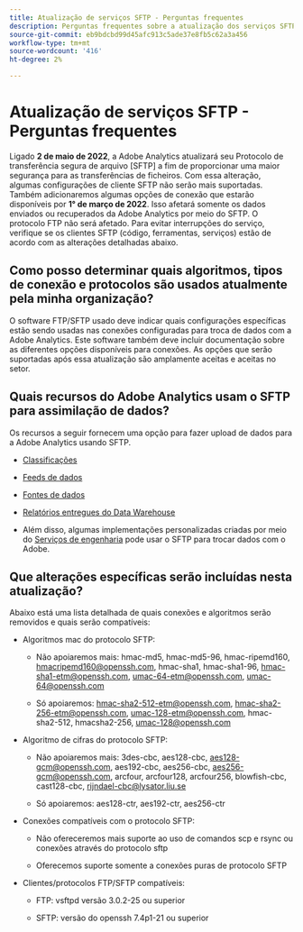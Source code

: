 ```yaml
---
title: Atualização de serviços SFTP - Perguntas frequentes
description: Perguntas frequentes sobre a atualização dos serviços SFTP planejada para maio de 2022.
source-git-commit: eb9bdcbd99d45afc913c5ade37e8fb5c62a3a456
workflow-type: tm+mt
source-wordcount: '416'
ht-degree: 2%

---
```



# Atualização de serviços SFTP - Perguntas frequentes

Ligado **2 de maio de 2022**, a Adobe Analytics atualizará seu Protocolo de transferência segura de arquivo [SFTP] a fim de proporcionar uma maior segurança para as transferências de ficheiros. Com essa alteração, algumas configurações de cliente SFTP não serão mais suportadas. Também adicionaremos algumas opções de conexão que estarão disponíveis por **1° de março de 2022**. Isso afetará somente os dados enviados ou recuperados da Adobe Analytics por meio do SFTP. O protocolo FTP não será afetado. Para evitar interrupções do serviço, verifique se os clientes SFTP (código, ferramentas, serviços) estão de acordo com as alterações detalhadas abaixo.

## Como posso determinar quais algoritmos, tipos de conexão e protocolos são usados atualmente pela minha organização?

O software FTP/SFTP usado deve indicar quais configurações específicas estão sendo usadas nas conexões configuradas para troca de dados com a Adobe Analytics. Este software também deve incluir documentação sobre as diferentes opções disponíveis para conexões. As opções que serão suportadas após essa atualização são amplamente aceitas e aceitas no setor.

## Quais recursos do Adobe Analytics usam o SFTP para assimilação de dados?

Os recursos a seguir fornecem uma opção para fazer upload de dados para a Adobe Analytics usando SFTP.

* [Classificações](https://experienceleague.adobe.com/docs/analytics/export/ftp-and-sftp/set-up-ftp-accounts/ftp-saint.html)

* [Feeds de dados](https://experienceleague.adobe.com/docs/analytics/export/ftp-and-sftp/set-up-ftp-accounts/ftp-datafeeds.html)

* [Fontes de dados](https://experienceleague.adobe.com/docs/analytics/export/ftp-and-sftp/set-up-ftp-accounts/ftp-datasources.html)

* [Relatórios entregues do Data Warehouse](https://experienceleague.adobe.com/docs/analytics/export/ftp-and-sftp/set-up-ftp-accounts/ftp-dw-reports.html)

* Além disso, algumas implementações personalizadas criadas por meio do [Serviços de engenharia](https://experienceleague.adobe.com/docs/analytics/export/ftp-and-sftp/set-up-ftp-accounts/ftp-eng-services.html) pode usar o SFTP para trocar dados com o Adobe.

## Que alterações específicas serão incluídas nesta atualização?

Abaixo está uma lista detalhada de quais conexões e algoritmos serão removidos e quais serão compatíveis:

* Algoritmos mac do protocolo SFTP:

   * Não apoiaremos mais: hmac-md5, hmac-md5-96, hmac-ripemd160, hmacripemd160@openssh.com, hmac-sha1, hmac-sha1-96, hmac-sha1-etm@openssh.com, umac-64-etm@openssh.com, umac-64@openssh.com

   * Só apoiaremos: hmac-sha2-512-etm@openssh.com, hmac-sha2-256-etm@openssh.com, umac-128-etm@openssh.com, hmac-sha2-512, hmacsha2-256, umac-128@openssh.com

* Algoritmo de cifras do protocolo SFTP:

   * Não apoiaremos mais: 3des-cbc, aes128-cbc, aes128-gcm@openssh.com, aes192-cbc, aes256-cbc, aes256-gcm@openssh.com, arcfour, arcfour128, arcfour256, blowfish-cbc, cast128-cbc, rijndael-cbc@lysator.liu.se

   * Só apoiaremos: aes128-ctr, aes192-ctr, aes256-ctr

* Conexões compatíveis com o protocolo SFTP:

   * Não ofereceremos mais suporte ao uso de comandos scp e rsync ou conexões através do protocolo sftp

   * Oferecemos suporte somente a conexões puras de protocolo SFTP

* Clientes/protocolos FTP/SFTP compatíveis:

   * FTP: vsftpd versão 3.0.2-25 ou superior

   * SFTP: versão do openssh 7.4p1-21 ou superior